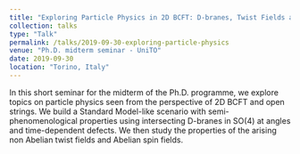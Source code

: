 ```yaml
---
title: "Exploring Particle Physics in 2D BCFT: D-branes, Twist Fields and Defect CFT"
collection: talks
type: "Talk"
permalink: /talks/2019-09-30-exploring-particle-physics
venue: "Ph.D. midterm seminar - UniTO"
date: 2019-09-30
location: "Torino, Italy"
---
```


In this short seminar for the midterm of the Ph.D. programme, we explore topics on particle physics seen from the perspective of 2D BCFT and open strings. We build a Standard Model-like scenario with semi-phenomenological properties using intersecting D-branes in $\mathrm{SO}(4)$ at angles and time-dependent defects. We then study the properties of the arising non Abelian twist fields and Abelian spin fields.
